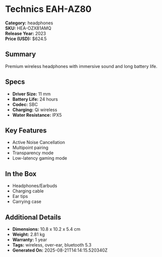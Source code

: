 # Technics EAH-AZ80
**Category:** headphones  
**SKU:** HEA-OZX81AMQ  
**Release Year:** 2023  
**Price (USD):** $624.5

## Summary
Premium wireless headphones with immersive sound and long battery life.

## Specs
- **Driver Size:** 11 mm
- **Battery Life:** 24 hours
- **Codec:** SBC
- **Charging:** Qi wireless
- **Water Resistance:** IPX5

## Key Features
- Active Noise Cancellation
- Multipoint pairing
- Transparency mode
- Low-latency gaming mode

## In the Box
- Headphones/Earbuds
- Charging cable
- Ear tips
- Carrying case

## Additional Details
- **Dimensions:** 10.8 x 10.2 x 5.4 cm
- **Weight:** 2.81 kg
- **Warranty:** 1 year
- **Tags:** wireless, over-ear, bluetooth 5.3
- **Generated On:** 2025-08-21T14:14:15.520340Z